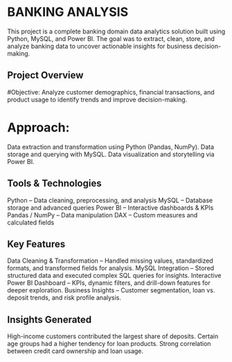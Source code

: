 # BANKING ANALYSIS 
This project is a complete banking domain data analytics solution built using Python, MySQL, and Power BI. The goal was to extract, clean, store, and analyze banking data to uncover actionable insights for business decision-making.
## Project Overview
#Objective: Analyze customer demographics, financial transactions, and product usage to identify trends and improve decision-making.
# Approach:
Data extraction and transformation using Python (Pandas, NumPy).
Data storage and querying with MySQL.
Data visualization and storytelling via Power BI.

## Tools & Technologies
Python – Data cleaning, preprocessing, and analysis
MySQL – Database storage and advanced queries
Power BI – Interactive dashboards & KPIs
Pandas / NumPy – Data manipulation
DAX – Custom measures and calculated fields

## Key Features
Data Cleaning & Transformation – Handled missing values, standardized formats, and transformed fields for analysis.
MySQL Integration – Stored structured data and executed complex SQL queries for insights.
Interactive Power BI Dashboard – KPIs, dynamic filters, and drill-down features for deeper exploration.
Business Insights – Customer segmentation, loan vs. deposit trends, and risk profile analysis.

## Insights Generated
High-income customers contributed the largest share of deposits.
Certain age groups had a higher tendency for loan products.
Strong correlation between credit card ownership and loan usage.


